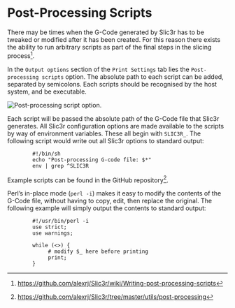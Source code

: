 Post-Processing Scripts
=======================



There may be times when the G-Code generated by Slic3r has to be tweaked
or modified after it has been created. For this reason there exists the
ability to run arbitrary scripts as part of the final steps in the
slicing process[^1].

In the `Output options` section of the `Print Settings` tab lies the
`Post-processing scripts` option. The absolute path to each script can
be added, separated by semicolons. Each scripts should be recognised by
the host system, and be executable.

 ![Post-processing script
option.](advanced/post_processing_scripts/post_processing_scripts_options.png "fig:")


Each script will be passed the absolute path of the G-Code file that
Slic3r generates. All Slic3r configuration options are made available to
the scripts by way of environment variables. These all begin with
`SLIC3R_`. The following script would write out all Slic3r options to
standard output:



            #!/bin/sh
            echo "Post-processing G-code file: $*"
            env | grep ^SLIC3R



Example scripts can be found in the GitHub repository[^2].

Perl’s in-place mode (`perl -i`) makes it easy to modify the contents of
the G-Code file, without having to copy, edit, then replace the
original. The following example will simply output the contents to
standard output:



            #!/usr/bin/perl -i
            use strict;
            use warnings;

            while (<>) {
                 # modify $_ here before printing
                 print;
            }



[^1]: <https://github.com/alexrj/Slic3r/wiki/Writing-post-processing-scripts>

[^2]: <https://github.com/alexrj/Slic3r/tree/master/utils/post-processing>

